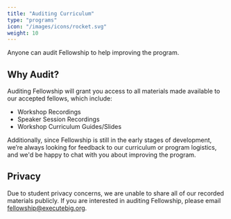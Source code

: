 ```yaml
---
title: "Auditing Curriculum"
type: "programs"
icon: "/images/icons/rocket.svg"
weight: 10
---
```


Anyone can audit Fellowship to help improving the program.

## Why Audit?

Auditing Fellowship will grant you access to all materials made available to our accepted fellows, which include:

* Workshop Recordings
* Speaker Session Recordings
* Workshop Curriculum Guides/Slides

Additionally, since Fellowship is still in the early stages of development, we’re always looking for feedback to our 
curriculum or program logistics, and we'd be happy to chat with you about improving the program.

## Privacy

Due to student privacy concerns, we are unable to share all of our recorded materials publicly. If you are 
interested in auditing Fellowship, please email fellowship@executebig.org.